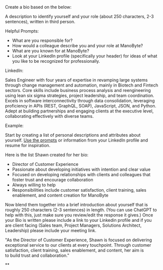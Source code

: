 Create a bio based on the below:

A description to identify yourself and your role (about 250 characters, 2-3 sentences), written in third person.

Helpful Prompts:

- What are you responsible for?
- How would a colleague describe you and your role at ManoByte?
- What are you known for at ManoByte?
- Look at your LinkedIn profile (specifically your header) for ideas of what you like to be recognized for professionally.

LinkedIn: 

Sales Engineer with four years of expertise in revamping large systems through change management and automation, mainly in Biotech and Fintech sectors. Core skills include business process analysis and reengineering using lean six sigma strategies, project leadership, and team coordination. Excels in software interconnectivity through data consolidation, leveraging proficiency in APIs (REST, GraphQL, SOAP), JavaScript, JSON, and Python. Adept at building partnerships and engaging clients at the executive level, collaborating effectively with diverse teams.

Example:

Start by creating a list of personal descriptions and attributes about yourself. [Use the prompts](https://docs.google.com/document/u/0/d/1R9H1rjqoqOpJX3CJi1G4cjlCy9KKPbY86xzAlVnMOSc/edit) or information from your LinkedIn profile and resume for inspiration.

Here is the list Shawn created for her bio:

- Director of Customer Experience
- Passionate about developing initiatives with intention and clear value
- Focused on developing relationships with clients and colleagues that foster trust and encourage collaboration
- Always willing to help
- Responsibilities include customer satisfaction, client training, sales enablement, and content creation for ManoByte

Now blend them together into a brief introduction about yourself that is roughly 250 characters (2-3 sentences) in length. (You can use ChatGPT to help with this, just make sure you review/edit the response it gives.) Once your Bio is written please include a link to your Linkedin profile and if you are client facing (Sales team, Project Managers, Solutions Architect, Leadership) please include your meeting link.


"As the Director of Customer Experience, Shawn is focused on delivering exceptional service to our clients at every touchpoint. Through customer satisfaction, client training, sales enablement, and content, her aim is to build trust and collaboration."

**